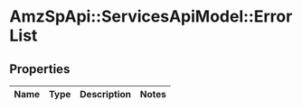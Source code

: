 # AmzSpApi::ServicesApiModel::ErrorList

## Properties
Name | Type | Description | Notes
------------ | ------------- | ------------- | -------------


